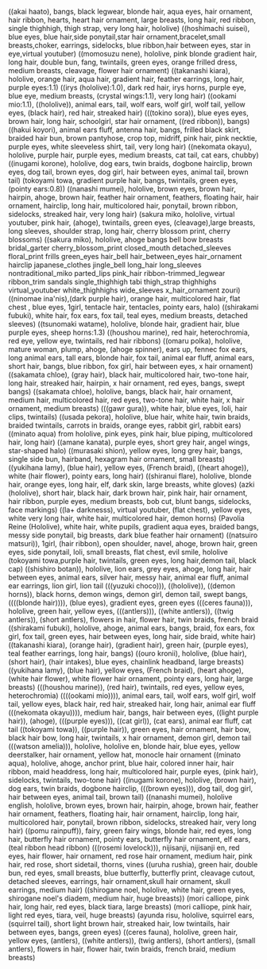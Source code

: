 ((akai haato), bangs, black legwear, blonde hair, aqua eyes, hair ornament, hair ribbon, hearts, heart hair ornament, large breasts, long hair, red ribbon, single thighhigh, thigh strap, very long hair, hololive)
((hoshimachi suisei), blue eyes, blue hair,side ponytail,star hair ornament,bracelet,small breasts,choker, earrings, sidelocks, blue ribbon,hair between eyes, star in eye,virtual youtuber)
((momosuzu nene), hololive, pink blonde gradient hair, long hair, double bun, fang, twintails, green eyes, orange frilled dress, medium breasts, cleavage, flower hair ornament)
((takanashi kiara), hololive, orange hair, aqua hair, gradient hair, feather earrings, long hair, purple eyes:1.1)
((irys \(hololive\):1.0), dark red hair, irys horns, purple eye, blue eye, medium breasts, (crystal wings:1.1), very long hair)
((ookami mio:1.1), ((hololive)), animal ears, tail, wolf ears, wolf girl, wolf tail, yellow eyes, (black hair), red hair, streaked hair)
(((tokino sora)), blue eyes eyes, brown hair, long hair, schoolgirl, star hair ornament, ((red ribbon)), bangs)
((hakui koyori), animal ears fluff, antenna hair, bangs, frilled black skirt, braided hair bun, brown pantyhose, crop top, midriff, pink hair, pink necktie, purple eyes, white sleeveless shirt, tail, very long hair)
((nekomata okayu), hololive, purple hair, purple eyes, medium breasts, cat tail, cat ears, chubby)
((inugami korone), hololive, dog ears, twin braids, dogbone hairclip, brown eyes, dog tail, brown eyes, dog girl, hair between eyes, animal tail, brown tail)
(tokoyami towa, gradient purple hair, bangs, twintails, green eyes, (pointy ears:0.8))
((nanashi mumei), hololive, brown eyes, brown hair, hairpin, ahoge, brown hair, feather hair ornament, feathers, floating hair, hair ornament, hairclip, long hair, multicolored hair, ponytail, brown ribbon, sidelocks, streaked hair, very long hair)
(sakura miko, hololive, virtual youtuber, pink hair, (ahoge), twintails, green eyes, (cleavage),large breasts, long sleeves, shoulder strap, long hair, cherry blossom print, cherry blossoms) 
((sakura miko), hololive, ahoge bangs bell bow breasts bridal_garter cherry_blossom_print closed_mouth detached_sleeves floral_print frills green_eyes hair_bell hair_between_eyes hair_ornament hairclip japanese_clothes jingle_bell long_hair long_sleeves nontraditional_miko parted_lips pink_hair ribbon-trimmed_legwear ribbon_trim sandals single_thighhigh tabi thigh_strap thighhighs virtual_youtuber white_thighhighs wide_sleeves x_hair_ornament zouri)
((ninomae ina'nis),(dark purple hair), orange hair, multicolored hair, flat chest , blue eyes, 1girl, tentacle hair, tentacles, pointy ears, halo)
((shirakami fubuki), white hair, fox ears, fox tail, teal eyes, medium breasts, detached sleeves)
((tsunomaki watame), hololive, blonde hair, gradient hair, blue purple eyes, sheep horns:1.3)
((houshou marine), red hair, heterochromia, red eye, yellow eye, twintails, red hair ribbons)
((omaru polka), hololive, mature woman, plump, ahoge, (ahoge spinner), ears up, fennec fox ears, long animal ears, tall ears, blonde hair, fox tail, animal ear fluff, animal ears, short hair, bangs, blue ribbon, fox girl, hair between eyes, x hair ornament)
((sakamata chloe), (gray hair), black hair, multicolored hair, two-tone hair, long hair, streaked hair, hairpin, x hair ornament, red eyes, bangs, swept bangs)
((sakamata chloe), hololive, bangs, black hair, hair ornament, medium hair, multicolored hair, red eyes, two-tone hair, white hair, x hair ornament, medium breasts)
(((gawr gura)), white hair, blue eyes, loli, hair clips, twintails)
((usada pekora), hololive, blue hair, white hair, twin braids, braided twintails, carrots in braids, orange eyes, rabbit girl, rabbit ears)
((minato aqua) from hololive, pink eyes, pink hair, blue piping, multicolored hair, long hair)
((amane kanata), purple eyes, short grey hair, angel wings, star-shaped halo)
((murasaki shion), yellow eyes, long grey hair, bangs, single side bun, hairband, hexagram hair ornament, small breasts)
((yukihana lamy), (blue hair), yellow eyes, (French braid), ((heart ahoge)), white (hair flower), pointy ears, long hair)
((shiranui flare), hololive, blonde hair, orange eyes, long hair, elf, dark skin, large breasts, white gloves)
(azki \(hololive\), short hair, black hair, dark brown hair, pink hair, hair ornament, hair ribbon, purple eyes, medium breasts, bob cut, blunt bangs, sidelocks, face markings)
((la+ darknesss), virtual youtuber, (flat chest), yellow eyes, white very long hair, white hair, multicolored hair, demon horns)
(Pavolia Reine \(Hololive\), white hair, white pupils, gradient aqua eyes, braided bangs, messy side ponytail, big breasts, dark blue feather hair ornament)
((natsuiro matsuri)), 1girl, (hair ribbon), open shoulder, navel, ahoge, brown hair, green eyes, side ponytail, loli, small breasts, flat chest, evil smile, hololive
(tokoyami towa,purple hair, twintails, green eyes, long hair,demon tail, black cap)
((shishiro botan)), hololive, lion ears, grey eyes, ahoge, long hair, hair between eyes, animal ears, silver hair, messy hair, animal ear fluff, animal ear earrings, lion girl, lion tail
(((yuzuki choco))), ((hololive)), ((demon horns)), black horns, demon wings, demon girl, demon tail, swept bangs, ((((blonde hair)))), (blue eyes), gradient eyes, green eyes
(((ceres fauna))), hololive, green hair, yellow eyes, (((antlers))), ((white antlers)), ((twig antlers)), (short antlers), flowers in hair, flower hair, twin braids, french braid
((shirakami fubuki), hololive, ahoge, animal ears, bangs, braid, fox ears, fox girl, fox tail, green eyes, hair between eyes, long hair, side braid, white hair)
((takanashi kiara), (orange hair), (gradient hair), green hair, (purple eyes), teal feather earrings, long hair, bangs)
((ouro kronii), hololive, (blue hair), (short hair), (hair intakes), blue eyes, chainlink headband, large breasts)
((yukihana lamy), (blue hair), yellow eyes, (French braid), (heart ahoge), (white hair flower), white flower hair ornament, pointy ears, long hair, large breasts)
(((houshou marine)), (red hair), twintails, red eyes, yellow eyes, heterochromia)
((((ookami mio)))), animal ears, tail, wolf ears, wolf girl, wolf tail, yellow eyes, black hair, red hair, streaked hair, long hair, animal ear fluff
(((nekomata okayu)))), medium hair, bangs, hair between eyes, ((light purple hair)), (ahoge), (((purple eyes))), ((cat girl)), (cat ears), animal ear fluff, cat tail
((tokoyami towa)), ((purple hair)), green eyes, hair ornament, hair bow, black hair bow, long hair, twintails, x hair ornament, demon girl, demon tail
(((watson amelia))), hololive, hololive en, blonde hair, blue eyes, yellow deerstalker, hair ornament, yellow hat, monocle hair ornament
((minato aqua), hololive, ahoge, anchor print, blue hair, colored inner hair, hair ribbon, maid headdress, long hair, multicolored hair, purple eyes, (pink hair), sidelocks, twintails, two-tone hair)
((inugami korone), hololive, (brown hair), dog ears, twin braids, dogbone hairclip, (((brown eyes))), dog tail, dog girl, hair between eyes, animal tail, brown tail)
((nanashi mumei), hololive english, hololive, brown eyes, brown hair, hairpin, ahoge, brown hair, feather hair ornament, feathers, floating hair, hair ornament, hairclip, long hair, multicolored hair, ponytail, brown ribbon, sidelocks, streaked hair, very long hair)
((pomu rainpuff)), fairy, green fairy wings, blonde hair, red eyes, long hair, butterfly hair ornament, pointy ears, butterfly hair ornament, elf ears, (teal ribbon head ribbon)
(((rosemi lovelock))), nijisanji, nijisanji en, red eyes, hair flower, hair ornament, red rose hair ornament, medium hair, pink hair, red rose, short sidetail, thorns, vines
((uruha rushia), green hair, double bun, red eyes, small breasts, blue butterfly, butterfly print, cleavage cutout, detached sleeves, earrings, hair ornament,skull hair ornament, skull earrings, medium hair)
((shirogane noel, hololive, white hair, green eyes, shirogane noel's diadem, medium hair, huge breasts))
(mori calliope, pink hair, long hair, red eyes, black tiara, large breasts)
(mori calliope, pink hair, light red eyes, tiara, veil, huge breasts)
(ayunda risu, hololive, squirrel ears, (squirrel tail), short light brown hair, streaked hair, low twintails, hair between eyes, bangs, green eyes)
((ceres fauna), hololive, green hair, yellow eyes, (antlers), ((white antlers)), (twig antlers), (short antlers), (small antlers), flowers in hair, flower hair, twin braids, french braid, medium breasts)